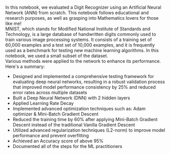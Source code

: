 In this notebook, we evaluated a Digit Recognizer using an Artificial Neural Network (ANN) from scratch. This notebook follows educational and research purposes, as well as grasping into Mathematics lovers for those like me! <br>
MNIST, which stands for Modified National Institute of Standards and Technology, is a large database of handwritten digits commonly used to train various image processing systems. It consists of a training set of 60,000 examples and a test set of 10,000 examples, and it is frequently used as a benchmark for testing new machine learning algorithms. In this notebook, we used a small subset of the dataset. <br>
Various methods were applied to the network to enhance its performance. Here's a summary:
-  Designed and implemented a comprehensive testing framework for evaluating deep neural networks, resulting in a robust validation process that improved model performance consistency by 25% and reduced error rates across multiple datasets
- Built a Deep Neural Network (DNN) with 2 hidden layers
- Applied Learning Rate Decay
- Implemented advanced optimization techniques such as:
  Adam optimizer & Mini-Batch Gradient Descent
- Reduced the training time by 60% after applying Mini-Batch Gradient Descent instead of the traditional Vanilla Gradient Descent
- Utilized advanced regularization techniques (L2-norm) to improve model performance and prevent overfitting
- Achieved an Accuracy score of above 95%
- Documented all of the steps for the ML practitioners
